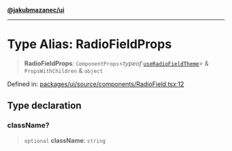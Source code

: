 [**@jakubmazanec/ui**](../README.md)

---

# Type Alias: RadioFieldProps

> **RadioFieldProps**: `ComponentProps`\<_typeof_
> [`useRadioFieldTheme`](../functions/useRadioFieldTheme.md)\> & `PropsWithChildren` & `object`

Defined in:
[packages/ui/source/components/RadioField.tsx:12](https://github.com/jakubmazanec/tools/blob/dcfb3b06be051bf99e23e7e35174b07af0f0fddd/packages/ui/source/components/RadioField.tsx#L12)

## Type declaration

### className?

> `optional` **className**: `string`
